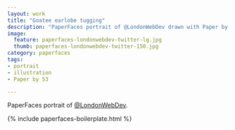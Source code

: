 ```yaml
---
layout: work
title: "Goatee earlobe tugging"
description: "PaperFaces portrait of @LondonWebDev drawn with Paper by 53 on an iPad."
image: 
  feature: paperfaces-londonwebdev-twitter-lg.jpg
  thumb: paperfaces-londonwebdev-twitter-150.jpg
category: paperfaces
tags: 
- portrait
- illustration
- Paper by 53

---
```


PaperFaces portrait of [@LondonWebDev](http://twitter.com/LondonWebDev).

{% include paperfaces-boilerplate.html %}